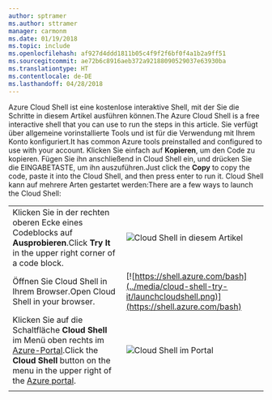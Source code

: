 ```yaml
---
author: sptramer
ms.author: sttramer
manager: carmonm
ms.date: 01/19/2018
ms.topic: include
ms.openlocfilehash: af927d4ddd1811b05c4f9f2f6bf0f4a1b2a9ff51
ms.sourcegitcommit: ae72b6c8916aeb372a92188090529037e63930ba
ms.translationtype: HT
ms.contentlocale: de-DE
ms.lasthandoff: 04/28/2018
---
```

<span data-ttu-id="83717-101">Azure Cloud Shell ist eine kostenlose interaktive Shell, mit der Sie die Schritte in diesem Artikel ausführen können.</span><span class="sxs-lookup"><span data-stu-id="83717-101">The Azure Cloud Shell is a free interactive shell that you can use to run the steps in this article.</span></span> <span data-ttu-id="83717-102">Sie verfügt über allgemeine vorinstallierte Tools und ist für die Verwendung mit Ihrem Konto konfiguriert.</span><span class="sxs-lookup"><span data-stu-id="83717-102">It has common Azure tools preinstalled and configured to use with your account.</span></span> <span data-ttu-id="83717-103">Klicken Sie einfach auf **Kopieren**, um den Code zu kopieren. Fügen Sie ihn anschließend in Cloud Shell ein, und drücken Sie die EINGABETASTE, um ihn auszuführen.</span><span class="sxs-lookup"><span data-stu-id="83717-103">Just click the **Copy** to copy the code, paste it into the Cloud Shell, and then press enter to run it.</span></span>  <span data-ttu-id="83717-104">Cloud Shell kann auf mehrere Arten gestartet werden:</span><span class="sxs-lookup"><span data-stu-id="83717-104">There are a few ways to launch the Cloud Shell:</span></span>

|  |   |
|-----------------------------------------------|---|
| <span data-ttu-id="83717-105">Klicken Sie in der rechten oberen Ecke eines Codeblocks auf **Ausprobieren**.</span><span class="sxs-lookup"><span data-stu-id="83717-105">Click **Try It** in the upper right corner of a code block.</span></span> | ![Cloud Shell in diesem Artikel](../media/cloud-shell-try-it/cli-try-it.png) |
| <span data-ttu-id="83717-107">Öffnen Sie Cloud Shell in Ihrem Browser.</span><span class="sxs-lookup"><span data-stu-id="83717-107">Open Cloud Shell in your browser.</span></span> | [![https://shell.azure.com/bash](../media/cloud-shell-try-it/launchcloudshell.png)](https://shell.azure.com/bash) |
| <span data-ttu-id="83717-108">Klicken Sie auf die Schaltfläche **Cloud Shell** im Menü oben rechts im [Azure-Portal](https://portal.azure.com).</span><span class="sxs-lookup"><span data-stu-id="83717-108">Click the **Cloud Shell** button on the menu in the upper right of the [Azure portal](https://portal.azure.com).</span></span> |    ![Cloud Shell im Portal](../media/cloud-shell-try-it/cloud-shell-menu.png) |
|  |  |

